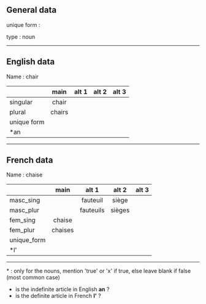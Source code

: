 ## General data

unique form :

type : noun

---

## English data

Name : chair

|             |  main  | alt 1 | alt 2 | alt 3 |
| :---------- | :----: | :---: | :---: | ----- |
| singular    | chair  |       |       |       |
| plural      | chairs |       |       |       |
| unique form |        |       |       |       |
| \*an        |        |       |       |       |

---

## French data

Name : chaise

|             |  main   |   alt 1   | alt 2  | alt 3 |
| :---------- | :-----: | :-------: | :----: | :---: |
| masc_sing   |         | fauteuil  | siège  |       |
| masc_plur   |         | fauteuils | sièges |       |
| fem_sing    | chaise  |           |        |       |
| fem_plur    | chaises |           |        |       |
| unique_form |         |           |        |       |
| \*l'        |         |           |        |       |

---

\* : only for the nouns, mention 'true' or 'x' if true, else leave blank if false (most common case)

- is the indefinite article in English **an** ?
- is the definite article in French **l'** ?

